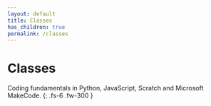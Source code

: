 ```yaml
---
layout: default
title: Classes
has_children: true
permalink: /classes
---
```


# Classes

Coding fundamentals in Python, JavaScript, Scratch and Microsoft MakeCode.
{: .fs-6 .fw-300 }
